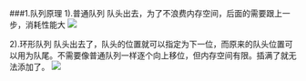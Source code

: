 ###1.队列原理
1).普通队列
队头出去，为了不浪费内存空间，后面的需要跟上一步，消耗性能大
![](file:./pic/1.png) 

2).环形队列
队头出去了，队头的位置就可以指定为下一位，而原来的队头位置可以用为队尾。不需要像普通队列一样逐个向上移位，但内存空间有限。插满了就无法添加了。
![](file:./pic/2.png) 